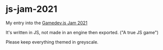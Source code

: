 # js-jam-2021

My entry into the [Gamedev.js Jam 2021](https://itch.io/jam/gamedevjs-2021)

It's written in JS, not made in an engine then exported. ("A true JS game")

Please keep everything themed in greyscale.
